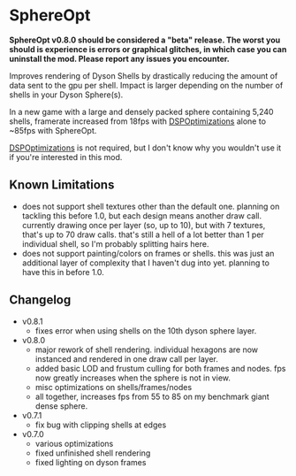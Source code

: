 # SphereOpt

**SphereOpt v0.8.0 should be considered a "beta" release. The worst you should is experience is errors or graphical glitches, in which case you can uninstall the mod. Please report any issues you encounter.**

Improves rendering of Dyson Shells by drastically reducing the amount of data sent to the gpu per shell. Impact is larger depending on the number of shells in your Dyson Sphere(s).

In a new game with a large and densely packed sphere containing 5,240 shells, framerate increased from 18fps with [DSPOptimizations](https://dsp.thunderstore.io/package/Selsion/DSPOptimizations/) alone to ~85fps with SphereOpt.

[DSPOptimizations](https://dsp.thunderstore.io/package/Selsion/DSPOptimizations/) is not required, but I don't know why you wouldn't use it if you're interested in this mod.

## Known Limitations
- does not support shell textures other than the default one. planning on tackling this before 1.0, but each design means another draw call. currently drawing once per layer (so, up to 10), but with 7 textures, that's up to 70 draw calls. that's still a hell of a lot better than 1 per individual shell, so I'm probably splitting hairs here.
- does not support painting/colors on frames or shells. this was just an additional layer of complexity that I haven't dug into yet. planning to have this in before 1.0.

## Changelog
- v0.8.1
  - fixes error when using shells on the 10th dyson sphere layer.
- v0.8.0
  - major rework of shell rendering. individual hexagons are now instanced and rendered in one draw call per layer.
  - added basic LOD and frustum culling for both frames and nodes. fps now greatly increases when the sphere is not in view.
  - misc optimizations on shells/frames/nodes
  - all together, increases fps from 55 to 85 on my benchmark giant dense sphere.
- v0.7.1
  - fix bug with clipping shells at edges
- v0.7.0
  - various optimizations
  - fixed unfinished shell rendering
  - fixed lighting on dyson frames

